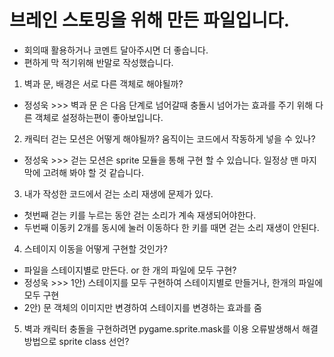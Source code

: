 # 브레인 스토밍을 위해 만든 파일입니다.

 -  회의때 활용하거나 코멘트 달아주시면 더 좋습니다.
 -  편하게 막 적기위해 반말로 작성했습니다.

1. 벽과 문, 배경은 서로 다른 객체로 해야될까?
- 정성욱 >>> 벽과 문 은 다음 단계로 넘어갈때 충돌시 넘어가는 효과를 주기 위해 다른 객체로 설정하는편이 좋아보입니다. 

2. 캐릭터 걷는 모션은 어떻게 해야될까? 움직이는 코드에서 작동하게 넣을 수 있나?
- 정성욱 >>> 걷는 모션은 sprite 모듈을 통해 구현 할 수 있습니다. 일정상 맨 마지막에 고려해 봐야 할 것 같습니다.

3. 내가 작성한 코드에서 걷는 소리 재생에 문제가 있다.

 -  첫번째 걷는 키를 누르는 동안 걷는 소리가 계속 재생되어야한다.
 -  두번째 이동키 2개를 동시에 눌러 이동하다 한 키를 때면 걷는 소리 재생이 안된다.

4.  스테이지 이동을 어떻게 구현할 것인가?

 - 파일을 스테이지별로 만든다. or 한 개의 파일에 모두 구현?
- 정성욱 >>> 1안) 스테이지를 모두 구현하여 스테이지별로 만들거나, 한개의 파일에 모두 구현 
- 2안) 문 객체의 이미지만 변경하여 스테이지를 변경하는 효과를 줌
5. 벽과 캐릭터 충돌을 구현하려면 pygame.sprite.mask를 이용 오류발생해서 해결 방법으로 sprite class 선언?
